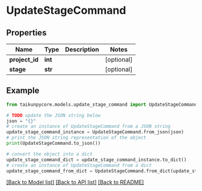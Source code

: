 # UpdateStageCommand


## Properties

Name | Type | Description | Notes
------------ | ------------- | ------------- | -------------
**project_id** | **int** |  | [optional] 
**stage** | **str** |  | [optional] 

## Example

```python
from taikunpycore.models.update_stage_command import UpdateStageCommand

# TODO update the JSON string below
json = "{}"
# create an instance of UpdateStageCommand from a JSON string
update_stage_command_instance = UpdateStageCommand.from_json(json)
# print the JSON string representation of the object
print(UpdateStageCommand.to_json())

# convert the object into a dict
update_stage_command_dict = update_stage_command_instance.to_dict()
# create an instance of UpdateStageCommand from a dict
update_stage_command_from_dict = UpdateStageCommand.from_dict(update_stage_command_dict)
```
[[Back to Model list]](../README.md#documentation-for-models) [[Back to API list]](../README.md#documentation-for-api-endpoints) [[Back to README]](../README.md)


